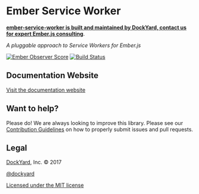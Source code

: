 # Ember Service Worker

**[ember-service-worker is built and maintained by DockYard, contact us for expert Ember.js consulting](https://dockyard.com/ember-consulting)**.

_A pluggable approach to Service Workers for Ember.js_

[![Ember Observer Score](https://emberobserver.com/badges/ember-service-worker.svg)](https://emberobserver.com/addons/ember-service-worker)
[![Build Status](https://travis-ci.org/DockYard/ember-service-worker.svg?branch=master)](https://travis-ci.org/DockYard/ember-service-worker)

## Documentation Website

[Visit the documentation website](http://ember-service-worker.com)

## Want to help?

Please do! We are always looking to improve this library. Please see our
[Contribution Guidelines](https://github.com/dockyard/ember-service-worker/blob/master/CONTRIBUTING.md)
on how to properly submit issues and pull requests.

## Legal

[DockYard](http://dockyard.com/), Inc. &copy; 2017

[@dockyard](http://twitter.com/dockyard)

[Licensed under the MIT license](http://www.opensource.org/licenses/mit-license.php)
